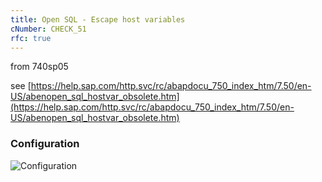 ```yaml
---
title: Open SQL - Escape host variables
cNumber: CHECK_51
rfc: true
---
```


from 740sp05

see [https://help.sap.com/http.svc/rc/abapdocu_750_index_htm/7.50/en-US/abenopen_sql_hostvar_obsolete.htm](https://help.sap.com/http.svc/rc/abapdocu_750_index_htm/7.50/en-US/abenopen_sql_hostvar_obsolete.htm)

### Configuration
![Configuration](/img/default_conf.png)
